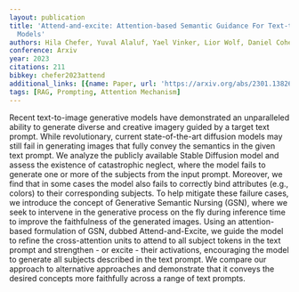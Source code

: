 ```yaml
---
layout: publication
title: 'Attend-and-excite: Attention-based Semantic Guidance For Text-to-image Diffusion
  Models'
authors: Hila Chefer, Yuval Alaluf, Yael Vinker, Lior Wolf, Daniel Cohen-or
conference: Arxiv
year: 2023
citations: 211
bibkey: chefer2023attend
additional_links: [{name: Paper, url: 'https://arxiv.org/abs/2301.13826'}]
tags: [RAG, Prompting, Attention Mechanism]
---
```

Recent text-to-image generative models have demonstrated an unparalleled
ability to generate diverse and creative imagery guided by a target text
prompt. While revolutionary, current state-of-the-art diffusion models may
still fail in generating images that fully convey the semantics in the given
text prompt. We analyze the publicly available Stable Diffusion model and
assess the existence of catastrophic neglect, where the model fails to generate
one or more of the subjects from the input prompt. Moreover, we find that in
some cases the model also fails to correctly bind attributes (e.g., colors) to
their corresponding subjects. To help mitigate these failure cases, we
introduce the concept of Generative Semantic Nursing (GSN), where we seek to
intervene in the generative process on the fly during inference time to improve
the faithfulness of the generated images. Using an attention-based formulation
of GSN, dubbed Attend-and-Excite, we guide the model to refine the
cross-attention units to attend to all subject tokens in the text prompt and
strengthen - or excite - their activations, encouraging the model to generate
all subjects described in the text prompt. We compare our approach to
alternative approaches and demonstrate that it conveys the desired concepts
more faithfully across a range of text prompts.